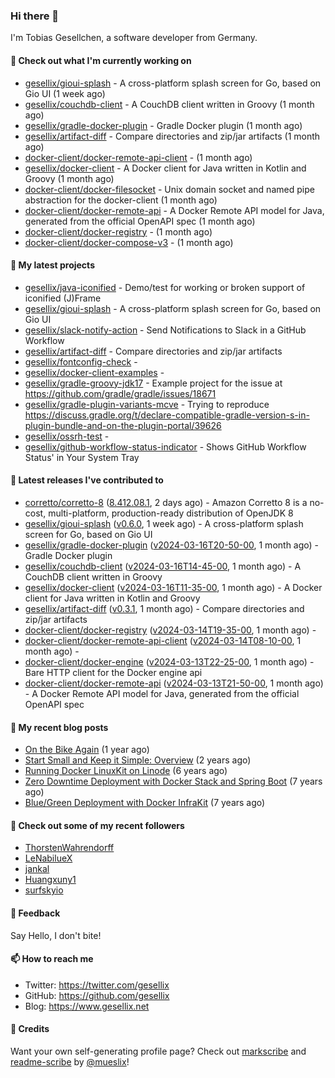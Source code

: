 ### Hi there 👋

I'm Tobias Gesellchen, a software developer from Germany.

#### 👷 Check out what I'm currently working on

- [gesellix/gioui-splash](https://github.com/gesellix/gioui-splash) - A cross-platform splash screen for Go, based on Gio UI (1 week ago)
- [gesellix/couchdb-client](https://github.com/gesellix/couchdb-client) - A CouchDB client written in Groovy (1 month ago)
- [gesellix/gradle-docker-plugin](https://github.com/gesellix/gradle-docker-plugin) - Gradle Docker plugin (1 month ago)
- [gesellix/artifact-diff](https://github.com/gesellix/artifact-diff) - Compare directories and zip/jar artifacts (1 month ago)
- [docker-client/docker-remote-api-client](https://github.com/docker-client/docker-remote-api-client) -  (1 month ago)
- [gesellix/docker-client](https://github.com/gesellix/docker-client) - A Docker client for Java written in Kotlin and Groovy (1 month ago)
- [docker-client/docker-filesocket](https://github.com/docker-client/docker-filesocket) - Unix domain socket and named pipe abstraction for the docker-client (1 month ago)
- [docker-client/docker-remote-api](https://github.com/docker-client/docker-remote-api) - A Docker Remote API model for Java, generated from the official OpenAPI spec (1 month ago)
- [docker-client/docker-registry](https://github.com/docker-client/docker-registry) -  (1 month ago)
- [docker-client/docker-compose-v3](https://github.com/docker-client/docker-compose-v3) -  (1 month ago)

#### 🌱 My latest projects

- [gesellix/java-iconified](https://github.com/gesellix/java-iconified) - Demo/test for working or broken support of iconified (J)Frame
- [gesellix/gioui-splash](https://github.com/gesellix/gioui-splash) - A cross-platform splash screen for Go, based on Gio UI
- [gesellix/slack-notify-action](https://github.com/gesellix/slack-notify-action) - Send Notifications to Slack in a GitHub Workflow
- [gesellix/artifact-diff](https://github.com/gesellix/artifact-diff) - Compare directories and zip/jar artifacts
- [gesellix/fontconfig-check](https://github.com/gesellix/fontconfig-check) - 
- [gesellix/docker-client-examples](https://github.com/gesellix/docker-client-examples) - 
- [gesellix/gradle-groovy-jdk17](https://github.com/gesellix/gradle-groovy-jdk17) - Example project for the issue at https://github.com/gradle/gradle/issues/18671
- [gesellix/gradle-plugin-variants-mcve](https://github.com/gesellix/gradle-plugin-variants-mcve) - Trying to reproduce https://discuss.gradle.org/t/declare-compatible-gradle-version-s-in-plugin-bundle-and-on-the-plugin-portal/39626
- [gesellix/ossrh-test](https://github.com/gesellix/ossrh-test) - 
- [gesellix/github-workflow-status-indicator](https://github.com/gesellix/github-workflow-status-indicator) - Shows GitHub Workflow Status&#39; in Your System Tray

#### 🔭 Latest releases I've contributed to

- [corretto/corretto-8](https://github.com/corretto/corretto-8) ([8.412.08.1](https://github.com/corretto/corretto-8/releases/tag/8.412.08.1), 2 days ago) - Amazon Corretto 8 is a no-cost, multi-platform, production-ready distribution of OpenJDK 8
- [gesellix/gioui-splash](https://github.com/gesellix/gioui-splash) ([v0.6.0](https://github.com/gesellix/gioui-splash/releases/tag/v0.6.0), 1 week ago) - A cross-platform splash screen for Go, based on Gio UI
- [gesellix/gradle-docker-plugin](https://github.com/gesellix/gradle-docker-plugin) ([v2024-03-16T20-50-00](https://github.com/gesellix/gradle-docker-plugin/releases/tag/v2024-03-16T20-50-00), 1 month ago) - Gradle Docker plugin
- [gesellix/couchdb-client](https://github.com/gesellix/couchdb-client) ([v2024-03-16T14-45-00](https://github.com/gesellix/couchdb-client/releases/tag/v2024-03-16T14-45-00), 1 month ago) - A CouchDB client written in Groovy
- [gesellix/docker-client](https://github.com/gesellix/docker-client) ([v2024-03-16T11-35-00](https://github.com/gesellix/docker-client/releases/tag/v2024-03-16T11-35-00), 1 month ago) - A Docker client for Java written in Kotlin and Groovy
- [gesellix/artifact-diff](https://github.com/gesellix/artifact-diff) ([v0.3.1](https://github.com/gesellix/artifact-diff/releases/tag/v0.3.1), 1 month ago) - Compare directories and zip/jar artifacts
- [docker-client/docker-registry](https://github.com/docker-client/docker-registry) ([v2024-03-14T19-35-00](https://github.com/docker-client/docker-registry/releases/tag/v2024-03-14T19-35-00), 1 month ago) - 
- [docker-client/docker-remote-api-client](https://github.com/docker-client/docker-remote-api-client) ([v2024-03-14T08-10-00](https://github.com/docker-client/docker-remote-api-client/releases/tag/v2024-03-14T08-10-00), 1 month ago) - 
- [docker-client/docker-engine](https://github.com/docker-client/docker-engine) ([v2024-03-13T22-25-00](https://github.com/docker-client/docker-engine/releases/tag/v2024-03-13T22-25-00), 1 month ago) - Bare HTTP client for the Docker engine api
- [docker-client/docker-remote-api](https://github.com/docker-client/docker-remote-api) ([v2024-03-13T21-50-00](https://github.com/docker-client/docker-remote-api/releases/tag/v2024-03-13T21-50-00), 1 month ago) - A Docker Remote API model for Java, generated from the official OpenAPI spec

#### 📜 My recent blog posts

- [On the Bike Again](https://www.gesellix.net/posts/on-the-bike-again/) (1 year ago)
- [Start Small and Keep it Simple: Overview](https://www.gesellix.net/posts/start-small-keep-it-simple--overview/) (2 years ago)
- [Running Docker LinuxKit on Linode](https://www.gesellix.net/posts/running-docker-linuxkit-on-linode/) (6 years ago)
- [Zero Downtime Deployment with Docker Stack and Spring Boot](https://www.gesellix.net/posts/zero-downtime-deployment-with-docker-stack-and-spring-boot/) (7 years ago)
- [Blue/Green Deployment with Docker InfraKit](https://www.gesellix.net/posts/blue-green-deployment-with-docker-infrakit/) (7 years ago)



#### 👯 Check out some of my recent followers

- [ThorstenWahrendorff](https://github.com/ThorstenWahrendorff)
- [LeNabilueX](https://github.com/LeNabilueX)
- [jankal](https://github.com/jankal)
- [Huangxuny1](https://github.com/Huangxuny1)
- [surfskyio](https://github.com/surfskyio)

#### 💬 Feedback

Say Hello, I don't bite!

#### 📫 How to reach me

- Twitter: https://twitter.com/gesellix
- GitHub: https://github.com/gesellix
- Blog: https://www.gesellix.net

#### 🙇 Credits

Want your own self-generating profile page? Check out [markscribe](https://github.com/muesli/markscribe)
and [readme-scribe](https://github.com/muesli/readme-scribe) by [@mueslix](https://twitter.com/mueslix)!
